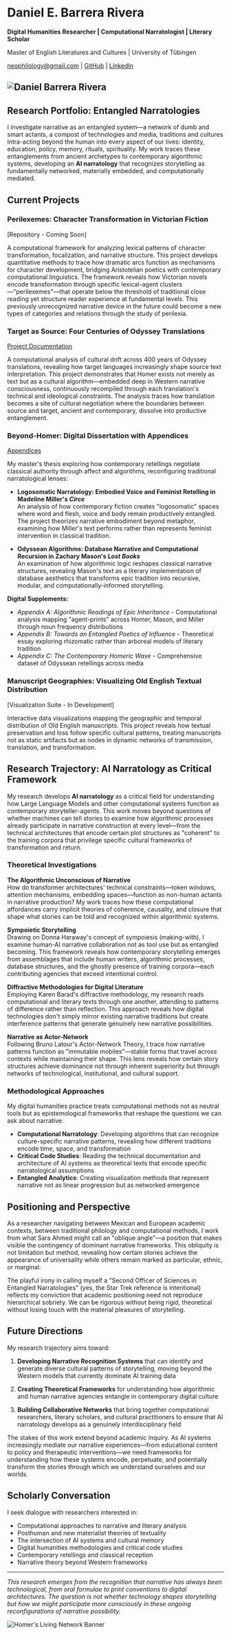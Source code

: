 # Daniel E. Barrera Rivera

**Digital Humanities Researcher | Computational Narratologist | Literary Scholar**

Master of English Literatures and Cultures | University of Tübingen

 neophilology@gmail.com | [GitHub](https://github.com/neophilology) | [LinkedIn](https://linkedin.com/in/danielbarrera-neophilology)

![Daniel Barrera Rivera](./assets/images/Dan_BW02.png)
---

## Research Portfolio: Entangled Narratologies

I investigate narrative as an entangled system—a network of dumb and smart actants, a compost of technologies and media, traditions and cultures intra-acting beyond the human into every aspect of our lives: identity, education, policy, memory, rituals, spirituality. My work traces these entanglements from ancient archetypes to contemporary algorithmic systems, developing an **AI narratology** that recognizes storytelling as fundamentally networked, materially embedded, and computationally mediated.

## Current Projects

### **Perilexemes: Character Transformation in Victorian Fiction**
[Repository - Coming Soon]

A computational framework for analyzing lexical patterns of character transformation, focalization, and narrative structure. This project develops quantitative methods to trace how dramatic arcs function as mechanisms for character development, bridging Aristotelian poetics with contemporary computational linguistics. The framework reveals how Victorian novels encode transformation through specific lexical-agent clusters—"perilexemes"—that operate below the threshold of traditional close reading yet structure reader experience at fundamental levels. This previously unrecognized narrative device in the future could become a new types of categories and relations through the study of perilexia.

### **Target as Source: Four Centuries of Odyssey Translations**
[Project Documentation](https://neophilology.github.io/English-Homer/)

A computational analysis of cultural drift across 400 years of Odyssey translations, revealing how target languages increasingly shape source text interpretation. This project demonstrates that Homer exists not merely as text but as a cultural algorithm—embedded deep in Western narrative consciousness, continuously recompiled through each translation's technical and ideological constraints. The analysis traces how translation becomes a site of cultural negotiation where the boundaries between source and target, ancient and contemporary, dissolve into productive entanglement.

### **Beyond-Homer: Digital Dissertation with Appendices**
[Appendices](https://neophilology.github.io/Beyond-Homer/)

My master's thesis exploring how contemporary retellings negotiate classical authority through affect and algorithms, reconfiguring traditional narratological lenses:

- **Logosomatic Narratology: Embodied Voice and Feminist Retelling in Madeline Miller's *Circe***  
  An analysis of how contemporary fiction creates "logosomatic" spaces where word and flesh, voice and body remain productively entangled. The project theorizes narrative embodiment beyond metaphor, examining how Miller's text performs rather than represents feminist intervention in classical tradition.

- **Odyssean Algorithms: Database Narrative and Computational Recursion in Zachary Mason's *Lost Books***  
  An examination of how algorithmic logic reshapes classical narrative structures, revealing Mason's text as a literary implementation of database aesthetics that transforms epic tradition into recursive, modular, and computationally-informed storytelling.

**Digital Supplements:**
- *Appendix A: Algorithmic Readings of Epic Inheritance* - Computational analysis mapping "agent-prints" across Homer, Mason, and Miller through noun frequency distributions
- *Appendix B: Towards an Entangled Poetics of Influence* - Theoretical essay exploring rhizomatic rather than arboreal models of literary tradition
- *Appendix C: The Contemporary Homeric Wave* - Comprehensive dataset of Odyssean retellings across media

### **Manuscript Geographies: Visualizing Old English Textual Distribution**
[Visualization Suite - In Development]

Interactive data visualizations mapping the geographic and temporal distribution of Old English manuscripts. This project reveals how textual preservation and loss follow specific cultural patterns, treating manuscripts not as static artifacts but as nodes in dynamic networks of transmission, translation, and transformation.

## Research Trajectory: AI Narratology as Critical Framework

My research develops **AI narratology** as a critical field for understanding how Large Language Models and other computational systems function as contemporary storyteller-agents. This work moves beyond questions of whether machines can tell stories to examine how algorithmic processes already participate in narrative construction at every level—from the technical architectures that encode certain plot structures as "coherent" to the training corpora that privilege specific cultural frameworks of transformation and return.

### Theoretical Investigations

**The Algorithmic Unconscious of Narrative**  
How do transformer architectures' technical constraints—token windows, attention mechanisms, embedding spaces—function as non-human actants in narrative production? My work traces how these computational affordances carry implicit theories of coherence, causality, and closure that shape what stories can be told and recognized within algorithmic systems.

**Sympoietic Storytelling**  
Drawing on Donna Haraway's concept of sympoiesis (making-with), I examine human-AI narrative collaboration not as tool use but as entangled becoming. This framework reveals how contemporary storytelling emerges from assemblages that include human writers, algorithmic processes, database structures, and the ghostly presence of training corpora—each contributing agencies that exceed intentional control.

**Diffractive Methodologies for Digital Literature**  
Employing Karen Barad's diffractive methodology, my research reads computational and literary texts through one another, attending to patterns of difference rather than reflection. This approach reveals how digital technologies don't simply mirror existing narrative traditions but create interference patterns that generate genuinely new narrative possibilities.

**Narrative as Actor-Network**  
Following Bruno Latour's Actor-Network Theory, I trace how narrative patterns function as "immutable mobiles"—stable forms that travel across contexts while maintaining their shape. This lens reveals how certain story structures achieve dominance not through inherent superiority but through networks of technological, institutional, and cultural support.

### Methodological Approaches

My digital humanities practice treats computational methods not as neutral tools but as epistemological frameworks that reshape the questions we can ask about narrative:

- **Computational Narratology**: Developing algorithms that can recognize culture-specific narrative patterns, revealing how different traditions encode time, space, and transformation
- **Critical Code Studies**: Reading the technical documentation and architecture of AI systems as theoretical texts that encode specific narratological assumptions
- **Entangled Analytics**: Creating visualization methods that represent narrative not as linear progression but as networked emergence

## Positioning and Perspective

As a researcher navigating between Mexican and European academic contexts, between traditional philology and computational methods, I work from what Sara Ahmed might call an "oblique angle"—a position that makes visible the contingency of dominant narrative frameworks. This obliquity is not limitation but method, revealing how certain stories achieve the appearance of universality while others remain marked as particular, ethnic, or marginal.

The playful irony in calling myself a "Second Officer of Sciences in Entangled Narratologies" (yes, the Star Trek reference is intentional) reflects my conviction that academic positioning need not reproduce hierarchical sobriety. We can be rigorous without being rigid, theoretical without losing touch with the material pleasures of storytelling.

## Future Directions

My research trajectory aims toward:

1. **Developing Narrative Recognition Systems** that can identify and generate diverse cultural patterns of storytelling, moving beyond the Western models that currently dominate AI training data

2. **Creating Theoretical Frameworks** for understanding how algorithmic and human narrative agencies entangle in contemporary digital culture

3. **Building Collaborative Networks** that bring together computational researchers, literary scholars, and cultural practitioners to ensure that AI narratology develops as a genuinely interdisciplinary field

The stakes of this work extend beyond academic inquiry. As AI systems increasingly mediate our narrative experiences—from educational content to policy and therapeutic interventions—we need frameworks for understanding how these systems encode, perpetuate, and potentially transform the stories through which we understand ourselves and our worlds.

## Scholarly Conversation

I seek dialogue with researchers interested in:
- Computational approaches to narrative and literary analysis
- Posthuman and new materialist theories of textuality
- The intersection of AI systems and cultural memory
- Digital humanities methodologies and critical code studies
- Contemporary retellings and classical reception
- Narrative theory beyond Western frameworks

---

*This research emerges from the recognition that narrative has always been technological, from oral formulae to print conventions to digital architectures. The question is not whether technology shapes storytelling but how we might participate more consciously in these ongoing reconfigurations of narrative possibility.*

![Homer's Living Network Banner](./assets/images/neoPHilology-BANNER-wLogo.png)